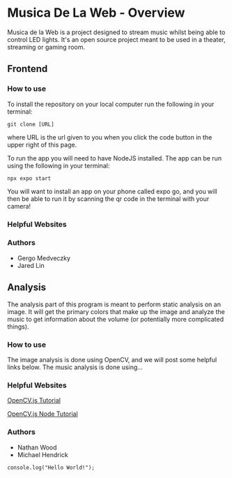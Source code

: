 # Musica De La Web - Overview 

Musica de la Web is a project designed to stream music whilst being able to control LED 
lights. It's an open source project meant to be used in a theater, streaming or gaming room.

## Frontend

### How to use

To install the repository on your local computer run the following in your terminal:

`git clone [URL]`

where URL is the url given to you when you click the code button in the upper
right of this page.

To run the app you will need to have NodeJS installed.
The app can be run using the following in your terminal:

`npx expo start` 

You will want to install an app on your phone called expo go, and you will then
be able to run it by scanning the qr code in the terminal with your camera!

### Helpful Websites

### Authors

- Gergo Medveczky
- Jared Lin

## Analysis

The analysis part of this program is meant to perform static analysis on an image. 
It will get the primary colors that make up the image and analyze the music to get 
information about the volume (or potentially more complicated things).

### How to use

The image analysis is done using OpenCV, and we will post some helpful links below.
The music analysis is done using... 

### Helpful Websites

[OpenCV.js Tutorial](https://docs.opencv.org/4.x/d5/d10/tutorial_js_root.html)

[OpenCV.js Node Tutorial](https://docs.opencv.org/4.x/dc/de6/tutorial_js_nodejs.html)

### Authors

- Nathan Wood
- Michael Hendrick

`console.log("Hello World!");`
